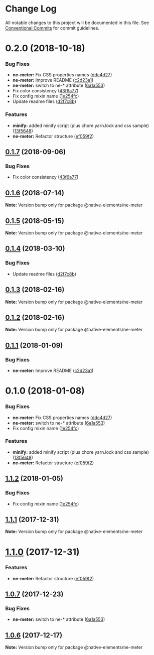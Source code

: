 # Change Log

All notable changes to this project will be documented in this file.
See [Conventional Commits](https://conventionalcommits.org) for commit guidelines.

# 0.2.0 (2018-10-18)


### Bug Fixes

* **ne-meter:** Fix CSS properties names ([ddc4d27](https://github.com/equinusocio/native-elements/tree/master/elements/ne-meter/commit/ddc4d27))
* **ne-meter:** Improve README ([c2d23a1](https://github.com/equinusocio/native-elements/tree/master/elements/ne-meter/commit/c2d23a1))
* **ne-meter:** switch to ne-* attribute ([6a1a553](https://github.com/equinusocio/native-elements/tree/master/elements/ne-meter/commit/6a1a553))
* Fix color consistency ([43f6a77](https://github.com/equinusocio/native-elements/tree/master/elements/ne-meter/commit/43f6a77))
* Fix config mixin name ([1e254fc](https://github.com/equinusocio/native-elements/tree/master/elements/ne-meter/commit/1e254fc))
* Update readme files ([d2f7c8b](https://github.com/equinusocio/native-elements/tree/master/elements/ne-meter/commit/d2f7c8b))


### Features

* **minify:** added minify script (plus chore yarn.lock and css sample) ([13f5648](https://github.com/equinusocio/native-elements/tree/master/elements/ne-meter/commit/13f5648))
* **ne-meter:** Refactor structure ([ef059f2](https://github.com/equinusocio/native-elements/tree/master/elements/ne-meter/commit/ef059f2))





<a name="0.1.7"></a>
## [0.1.7](https://github.com/equinusocio/native-elements/tree/master/elements/ne-meter/compare/@native-elements/ne-meter@0.1.5...@native-elements/ne-meter@0.1.7) (2018-09-06)


### Bug Fixes

* Fix color consistency ([43f6a77](https://github.com/equinusocio/native-elements/tree/master/elements/ne-meter/commit/43f6a77))





<a name="0.1.6"></a>
## [0.1.6](https://github.com/equinusocio/native-elements/tree/master/elements/ne-meter/compare/@native-elements/ne-meter@0.1.5...@native-elements/ne-meter@0.1.6) (2018-07-14)




**Note:** Version bump only for package @native-elements/ne-meter

<a name="0.1.5"></a>
## [0.1.5](https://github.com/equinusocio/native-elements/tree/master/elements/ne-meter/compare/@native-elements/ne-meter@0.1.4...@native-elements/ne-meter@0.1.5) (2018-05-15)




**Note:** Version bump only for package @native-elements/ne-meter

<a name="0.1.4"></a>
## [0.1.4](https://github.com/equinusocio/native-elements/tree/master/elements/ne-meter/compare/@native-elements/ne-meter@0.1.3...@native-elements/ne-meter@0.1.4) (2018-03-10)


### Bug Fixes

* Update readme files ([d2f7c8b](https://github.com/equinusocio/native-elements/tree/master/elements/ne-meter/commit/d2f7c8b))




<a name="0.1.3"></a>
## [0.1.3](https://github.com/equinusocio/native-elements/tree/master/elements/ne-meter/compare/@native-elements/ne-meter@0.1.2...@native-elements/ne-meter@0.1.3) (2018-02-16)




**Note:** Version bump only for package @native-elements/ne-meter

<a name="0.1.2"></a>
## [0.1.2](https://github.com/equinusocio/native-elements/tree/master/elements/ne-meter/compare/@native-elements/ne-meter@0.1.1...@native-elements/ne-meter@0.1.2) (2018-02-16)




**Note:** Version bump only for package @native-elements/ne-meter

<a name="0.1.1"></a>
## [0.1.1](https://github.com/equinusocio/native-elements/tree/master/elements/ne-meter/compare/@native-elements/ne-meter@0.1.0...@native-elements/ne-meter@0.1.1) (2018-01-09)


### Bug Fixes

* **ne-meter:** Improve README ([c2d23a1](https://github.com/equinusocio/native-elements/tree/master/elements/ne-meter/commit/c2d23a1))




<a name="0.1.0"></a>
# 0.1.0 (2018-01-08)


### Bug Fixes

* **ne-meter:** Fix CSS properties names ([ddc4d27](https://github.com/equinusocio/native-elements/tree/master/elements/ne-meter/commit/ddc4d27))
* **ne-meter:** switch to ne-* attribute ([6a1a553](https://github.com/equinusocio/native-elements/tree/master/elements/ne-meter/commit/6a1a553))
* Fix config mixin name ([1e254fc](https://github.com/equinusocio/native-elements/tree/master/elements/ne-meter/commit/1e254fc))


### Features

* **minify:** added minify script (plus chore yarn.lock and css sample) ([13f5648](https://github.com/equinusocio/native-elements/tree/master/elements/ne-meter/commit/13f5648))
* **ne-meter:** Refactor structure ([ef059f2](https://github.com/equinusocio/native-elements/tree/master/elements/ne-meter/commit/ef059f2))




<a name="1.1.2"></a>
## [1.1.2](https://github.com/equinusocio/native-elements/tree/master/elements/ne-meter/compare/@native-elements/ne-meter@1.1.1...@native-elements/ne-meter@1.1.2) (2018-01-05)


### Bug Fixes

* Fix config mixin name ([1e254fc](https://github.com/equinusocio/native-elements/tree/master/elements/ne-meter/commit/1e254fc))




<a name="1.1.1"></a>
## [1.1.1](https://github.com/equinusocio/native-elements/tree/master/elements/ne-meter/compare/@native-elements/ne-meter@1.1.0...@native-elements/ne-meter@1.1.1) (2017-12-31)




**Note:** Version bump only for package @native-elements/ne-meter

<a name="1.1.0"></a>
# [1.1.0](https://github.com/equinusocio/native-elements/tree/master/elements/ne-meter/compare/@native-elements/ne-meter@1.0.7...@native-elements/ne-meter@1.1.0) (2017-12-31)


### Features

* **ne-meter:** Refactor structure ([ef059f2](https://github.com/equinusocio/native-elements/tree/master/elements/ne-meter/commit/ef059f2))




<a name="1.0.7"></a>
## [1.0.7](https://github.com/equinusocio/native-elements/tree/master/elements/ne-meter/compare/@native-elements/ne-meter@1.0.6...@native-elements/ne-meter@1.0.7) (2017-12-23)


### Bug Fixes

* **ne-meter:** switch to ne-* attribute ([6a1a553](https://github.com/equinusocio/native-elements/tree/master/elements/ne-meter/commit/6a1a553))




<a name="1.0.6"></a>
## [1.0.6](https://github.com/equinusocio/native-elements/tree/master/elements/ne-meter/compare/@native-elements/ne-meter@1.0.4...@native-elements/ne-meter@1.0.6) (2017-12-17)




**Note:** Version bump only for package @native-elements/ne-meter
